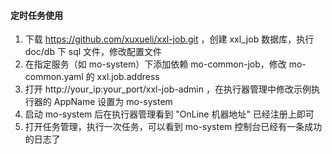 #### 定时任务使用

1. 下载 https://github.com/xuxueli/xxl-job.git ，创建 xxl_job 数据库，执行 doc/db 下 sql 文件，修改配置文件
2. 在指定服务（如 mo-system）下添加依赖 mo-common-job，修改 mo-common.yaml 的 xxl.job.address
3. 打开 http://your_ip:your_port/xxl-job-admin ，在执行器管理中修改示例执行器的 AppName 设置为 mo-system
4. 启动 mo-system 后在执行器管理看到 "OnLine 机器地址" 已经注册上即可
5. 打开任务管理，执行一次任务，可以看到 mo-system 控制台已经有一条成功的日志了